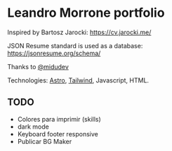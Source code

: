 # Leandro Morrone portfolio

Inspired by Bartosz Jarocki: https://cv.jarocki.me/

JSON Resume standard is used as a database: https://jsonresume.org/schema/

Thanks to [@midudev](https://www.youtube.com/@midulive)

Technologies: [Astro](https://astro.build/), [Tailwind](https://tailwindcss.com/), Javascript, HTML.

## TODO
- Colores para imprimir (skills)
- dark mode
- Keyboard footer responsive
- Publicar BG Maker
